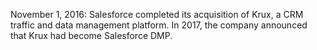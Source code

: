 November 1, 2016: Salesforce completed its acquisition of Krux, a CRM traffic and data management platform. In 2017, the company announced that Krux had become Salesforce DMP.